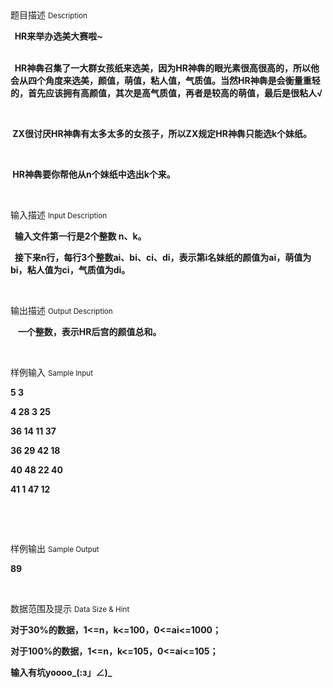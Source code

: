 <div class="panel panel-default">
<div class="area-title">
<span>
题目描述
<small>Description</small>
</span></div>
<div class="panel-body">

<p style=""><strong><span style="">  HR来举办选美大赛啦~<br>  </span></strong></p><p style=""><strong><span style="">  <span style=""></span>HR神犇召集了一大群女孩纸来选美，因为HR神犇的眼光素很高很高的，所以他会从四个角度来选美，颜值，萌值，粘人值，<strong style=""><span style="">气质值</span></strong>。当然HR神犇是会衡量重轻的，首先应该拥有高颜值，其次是高气质值，再者是较高的萌值，最后是很粘人√</span></strong></p><p style=""><strong><span style=""> </span></strong></p><p style=""><strong><span style=""> ZX很讨厌HR神犇有太多太多的女孩子，所以ZX规定HR神犇只能选k个妹纸。</span></strong></p><p style=""><strong><span style="">  </span></strong></p><p style=""><strong><span style=""> HR神犇要你帮他从n个妹纸中选出k个来。</span></strong></p><p><br></p>

</div>
</div>

<div class="panel panel-default">
<div class="area-title">
<span>
输入描述
<small>Input Description</small>
</span></div>
<div class="panel-body">
<p><strong>  输入文件第一行是2个整数 n、k。</strong></p><p><strong>  接下来n行，每行3个整数ai、bi、ci、di，表示第i名妹纸的颜值为ai，<strong style="">萌值为bi，</strong>粘</strong><strong>人值为ci，气质值为di。</strong></p><p><br></p>

</div>
</div>
<div  class="panel panel-default">
<div class="area-title">
<span>
输出描述
<small>Output Description</small>
</span></div>
<div class="panel-body">

<p>&nbsp; &nbsp;<strong>一个整数，表示HR后宫的颜值总和。&nbsp;</strong></p><p><br/></p>

</div>
</div>


<div class="panel panel-default">
<div class="area-title">
<span>
样例输入
<small>Sample Input</small>
</span></div>
<div class="panel-body">
<p><strong>5 3</strong></p><p><strong>4 28 3 25</strong></p><p><strong>36 14 11 37</strong></p><p><strong>36 29 42 18</strong></p><p><strong>40 48 22 40</strong></p><p><strong>41 1 47 12</strong></p><p><br></p><p><br></p>

</div>
</div>

<div class="panel panel-default">
<div class="area-title">
<span>
样例输出
<small>Sample Output</small>
</span></div>
<div class="panel-body">
<p><strong>89</strong><br></p><p><br></p>

</div>
</div>

<div class="panel panel-default">
<div class="area-title">
<span>
数据范围及提示
<small>Data Size & Hint</small>
</span></div>
<div class="panel-body">
<p><strong>对于30%的数据，1&lt;=n，k&lt;=100，0&lt;=ai&lt;=1000；</strong></p><p><strong>对于100%的数据，1&lt;=n，k&lt;=105，0&lt;=ai&lt;=105；</strong></p><p><strong>输入有坑yoooo_(:з」∠)_</strong></p><p><br></p>
</div>
</div>